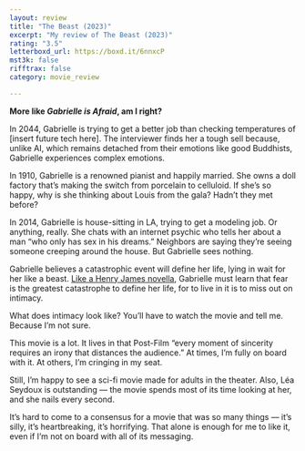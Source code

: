 ```yaml
---
layout: review
title: "The Beast (2023)"
excerpt: "My review of The Beast (2023)"
rating: "3.5"
letterboxd_url: https://boxd.it/6nnxcP
mst3k: false
rifftrax: false
category: movie_review

---
```


<b>More like <i>Gabrielle is Afraid</i>, am I right?</b>

In 2044, Gabrielle is trying to get a better job than checking temperatures of [insert future tech here]. The interviewer finds her a tough sell because, unlike AI, which remains detached from their emotions like good Buddhists, Gabrielle experiences complex emotions.

In 1910, Gabrielle is a renowned pianist and happily married. She owns a doll factory that’s making the switch from porcelain to celluloid. If she’s so happy, why is she thinking about Louis from the gala? Hadn’t they met before?

In 2014, Gabrielle is house-sitting in LA, trying to get a modeling job. Or anything, really. She chats with an internet psychic who tells her about a man “who only has sex in his dreams.” Neighbors are saying they’re seeing someone creeping around the house. But Gabrielle sees nothing.

Gabrielle believes a catastrophic event will define her life, lying in wait for her like a beast. <a href="https://en.wikipedia.org/wiki/The_Beast_in_the_Jungle" rel="nofollow">Like a Henry James novella</a>, Gabrielle must learn that fear is the greatest catastrophe to define her life, for to live in it is to miss out on intimacy.

What does intimacy look like? You’ll have to watch the movie and tell me. Because I’m not sure.

This movie is a lot. It lives in that Post-Film “every moment of sincerity requires an irony that distances the audience.” At times, I’m fully on board with it. At others, I’m cringing in my seat.

Still, I’m happy to see a sci-fi movie made for adults in the theater. Also, Léa Seydoux is outstanding — the movie spends most of its time looking at her, and she nails every second.

It’s hard to come to a consensus for a movie that was so many things — it’s silly, it’s heartbreaking, it’s horrifying. That alone is enough for me to like it, even if I’m not on board with all of its messaging.